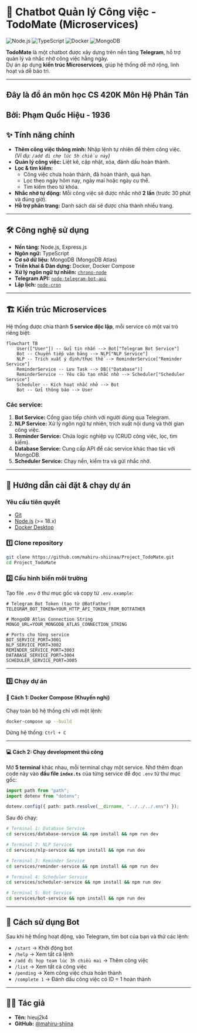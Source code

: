 # 🤖 Chatbot Quản lý Công việc - TodoMate (Microservices)

![Node.js](https://img.shields.io/badge/Node.js-18.x-339933?style=for-the-badge&logo=node.js)
![TypeScript](https://img.shields.io/badge/TypeScript-5.x-3178C6?style=for-the-badge&logo=typescript)
![Docker](https://img.shields.io/badge/Docker-20.x-2496ED?style=for-the-badge&logo=docker)
![MongoDB](https://img.shields.io/badge/MongoDB-4479A1?style=for-the-badge&logo=mongodb)

**TodoMate** là một chatbot được xây dựng trên nền tảng **Telegram**, hỗ trợ quản lý và nhắc nhở công việc hằng ngày.  
Dự án áp dụng **kiến trúc Microservices**, giúp hệ thống dễ mở rộng, linh hoạt và dễ bảo trì.

---

## Đây là đồ án môn học CS 420K Môn Hệ Phân Tán
## Bởi: Phạm Quốc Hiệu - 1936

## ✨ Tính năng chính

- **Thêm công việc thông minh:** Nhập lệnh tự nhiên để thêm công việc.  
  _(Ví dụ: `/add đi chợ lúc 5h chiều nay`)_
- **Quản lý công việc:** Liệt kê, cập nhật, xóa, đánh dấu hoàn thành.
- **Lọc & tìm kiếm:**  
  - Công việc chưa hoàn thành, đã hoàn thành, quá hạn.  
  - Lọc theo ngày hôm nay, ngày mai hoặc ngày cụ thể.  
  - Tìm kiếm theo từ khóa.
- **Nhắc nhở tự động:** Mỗi công việc sẽ được nhắc nhở **2 lần** (trước 30 phút và đúng giờ).
- **Hỗ trợ phân trang:** Danh sách dài sẽ được chia thành nhiều trang.

---

## 🛠️ Công nghệ sử dụng

- **Nền tảng:** Node.js, Express.js  
- **Ngôn ngữ:** TypeScript  
- **Cơ sở dữ liệu:** MongoDB (MongoDB Atlas)  
- **Triển khai & Dàn dựng:** Docker, Docker Compose  
- **Xử lý ngôn ngữ tự nhiên:** [`chrono-node`](https://github.com/wanasit/chrono)  
- **Telegram API:** [`node-telegram-bot-api`](https://github.com/yagop/node-telegram-bot-api)  
- **Lập lịch:** [`node-cron`](https://github.com/node-cron/node-cron)  

---

## 🏗️ Kiến trúc Microservices

Hệ thống được chia thành **5 service độc lập**, mỗi service có một vai trò riêng biệt:

```mermaid
flowchart TB
    User(["User"]) -- Gửi tin nhắn --> Bot["Telegram Bot Service"]
    Bot -- Chuyển tiếp văn bảng --> NLP["NLP Service"]
    NLP -- Trích xuất ý định/thực thể --> ReminderService["Reminder Service"]
    ReminderService -- Lưu Task --> DB[("Database")]
    ReminderService -- Yêu cầu tạo nhắc nhở --> Scheduler["Scheduler Service"]
    Scheduler -- Kích hoạt nhắc nhở --> Bot
    Bot -- Gửi thông báo --> User
````

### Các service:

1. **Bot Service:** Cổng giao tiếp chính với người dùng qua Telegram.
2. **NLP Service:** Xử lý ngôn ngữ tự nhiên, trích xuất nội dung và thời gian công việc.
3. **Reminder Service:** Chứa logic nghiệp vụ (CRUD công việc, lọc, tìm kiếm).
4. **Database Service:** Cung cấp API để các service khác thao tác với MongoDB.
5. **Scheduler Service:** Chạy nền, kiểm tra và gửi nhắc nhở.

---

## 🚀 Hướng dẫn cài đặt & chạy dự án

### Yêu cầu tiên quyết

* [Git](https://git-scm.com/)
* [Node.js](https://nodejs.org/) (>= 18.x)
* [Docker Desktop](https://www.docker.com/products/docker-desktop/)

### 1️⃣ Clone repository

```bash
git clone https://github.com/mahiru-shiinaa/Project_TodoMate.git
cd Project_TodoMate
```

### 2️⃣ Cấu hình biến môi trường

Tạo file `.env` ở thư mục gốc và copy từ `.env.example`:

```env
# Telegram Bot Token (tạo từ @BotFather)
TELEGRAM_BOT_TOKEN=YOUR_HTTP_API_TOKEN_FROM_BOTFATHER

# MongoDB Atlas Connection String
MONGO_URL=YOUR_MONGODB_ATLAS_CONNECTION_STRING

# Ports cho từng service
BOT_SERVICE_PORT=3001
NLP_SERVICE_PORT=3002
REMINDER_SERVICE_PORT=3003
DATABASE_SERVICE_PORT=3004
SCHEDULER_SERVICE_PORT=3005
```

---

### 3️⃣ Chạy dự án

#### 🐳 Cách 1: Docker Compose (Khuyến nghị)

Chạy toàn bộ hệ thống chỉ với một lệnh:

```bash
docker-compose up --build
```

Dừng hệ thống: `Ctrl + C`

---

#### 💻 Cách 2: Chạy development thủ công

Mở **5 terminal** khác nhau, mỗi terminal chạy một service.
Nhớ thêm đoạn code này vào **đầu file `index.ts`** của từng service để đọc `.env` từ thư mục gốc:

```ts
import path from "path";
import dotenv from "dotenv";

dotenv.config({ path: path.resolve(__dirname, "../../../.env") });
```

Sau đó chạy:

```bash
# Terminal 1: Database Service
cd services/database-service && npm install && npm run dev

# Terminal 2: NLP Service
cd services/nlp-service && npm install && npm run dev

# Terminal 3: Reminder Service
cd services/reminder-service && npm install && npm run dev

# Terminal 4: Scheduler Service
cd services/scheduler-service && npm install && npm run dev

# Terminal 5: Bot Service
cd services/bot-service && npm install && npm run dev
```

---

## 🤖 Cách sử dụng Bot

Sau khi hệ thống hoạt động, vào Telegram, tìm bot của bạn và thử các lệnh:

* `/start` → Khởi động bot
* `/help` → Xem tất cả lệnh
* `/add đi họp team lúc 3h chiều mai` → Thêm công việc
* `/list` → Xem tất cả công việc
* `/pending` → Xem công việc chưa hoàn thành
* `/complete 1` → Đánh dấu công việc có ID = 1 hoàn thành

---

## 👨‍💻 Tác giả

* **Tên:** hieuj2k4
* **GitHub:** [@mahiru-shiina ](https://github.com/mahiru-shiinaa)



